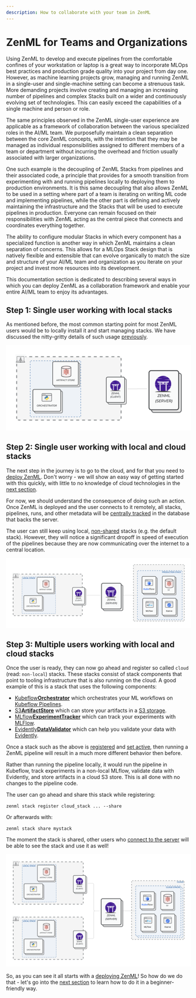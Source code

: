 ```yaml
---
description: How to collaborate with your team in ZenML
---
```


# ZenML for Teams and Organizations

Using ZenML to develop and execute pipelines from the comfortable confines of
your workstation or laptop is a great way to incorporate MLOps best practices
and production grade quality into your project from day one. However, as machine
learning projects grow, managing and running ZenML in a single-user and
single-machine setting can become a strenuous task. More demanding projects
involve creating and managing an increasing number of pipelines and complex
Stacks built on a wider and continuously evolving set of technologies. This can
easily exceed the capabilities of a single machine and person or role.

The same principles observed in the ZenML single-user experience are applicable
as a framework of collaboration between the various specialized roles in the
AI/ML team. We purposefully maintain a clean separation between the core ZenML
concepts, with the intention that they may be managed as individual
responsibilities assigned to different members of a team or department without
incurring the overhead and friction usually associated with larger
organizations.

One such example is the decoupling of ZenML Stacks from pipelines and their
associated code, a principle that provides for a smooth transition from
experimenting with and running pipelines locally to deploying them to production
environments. It is this same decoupling that also allows ZenML to be used
in a setting where part of a team is iterating on writing ML code and
implementing pipelines, while the other part is defining and actively
maintaining the infrastructure and the Stacks that will be used to execute
pipelines in production. Everyone can remain focused on their responsibilities
with ZenML acting as the central piece that connects and coordinates everything
together.

The ability to configure modular Stacks in which every component has a
specialized function is another way in which ZenML maintains a clean separation
of concerns. This allows for a MLOps Stack design that is natively flexible and
extensible that can evolve organically to match the size and structure
of your AI/ML team and organization as you iterate on your project and invest
more resources into its development.

This documentation section is dedicated to describing several ways in which you
can deploy ZenML as a collaboration framework and enable your entire AI/ML team
to enjoy its advantages.

## Step 1: Single user working with local stacks

As mentioned before, the most common starting point for most ZenML users would be
to locally install it and start managing stacks. We have discussed the
nitty-gritty details of such usage [previously](../stacks/managing-stacks.md).

![Working with local ZenML](../../assets/starter_guide/collaboration/01_local_stack.png)

## Step 2: Single user working with local and cloud stacks

The next step in the journey is to go to the cloud, and for that you need to [deploy ZenML](../../getting-started/deploying-zenml/deploying-zenml.md).
Don't worry - we will show an easy way of getting started with this quickly, with little to no knowledge of cloud technologies in the
[next section](zenml-deployment.md).

For now, we should understand the consequence of doing such an action. Once ZenML is deployed and the user connects to it remotely, all
stacks, pipelines, runs, and other metadata will be [centrally tracked](../../advanced-guide/pipelines/settings.md) in
the database that backs the server.

The user can still keep using local, [non-shared](../stacks/managing-stacks.md#sharing-stacks-over-a-zenml-server) stacks (e.g. the default stack). However, they will notice a significant dropoff in speed of execution
of the pipelines because they are now communicating over the internet to a central location.

![Single user working with local and cloud stacks](../../assets/starter_guide/collaboration/02_multiple_stacks.png)

## Step 3: Multiple users working with local and cloud stacks

Once the user is ready, they can now go ahead and register so called `cloud` (read: `non-local`) stacks. These stacks consist of
stack components that point to tooling infrastructure that is also running on the cloud. A good example of this is a stack that
uses the following components:

- [Kubeflow**Orchestrator**](../../component-gallery/orchestrators/kubeflow.md) which orchestrates your ML workflows on [Kubeflow Pipelines](https://www.kubeflow.org/docs/components/pipelines/v1/introduction/). 
- [S3**ArtifactStore**](../../component-gallery/artifact-stores/s3.md) which can store your artifacts in a [S3 storage](https://aws.amazon.com/s3/).
- [MLflow**ExperimentTracker**](../../component-gallery/experiment-trackers/mlflow.md) which can track your experiments with [MLFlow](https://mlflow.org/).
- [Evidently**DataValidator**](../../component-gallery/data-validators/evidently.md) which can help you validate your data with [Evidently](https://www.evidentlyai.com/).

Once a stack such as the above is [registered](../stacks/registering-stacks.md) and [set active](../stacks/managing-stacks.md#setting-the-local-active-stack), then running a ZenML pipeline will result in a much more different behavior then before.

Rather than running the pipeline locally, it would run the pipeline in Kubeflow, track experiments in a non-local MLflow, validate data with
Evidently, and store artifacts in a cloud S3 store. This is all done with no changes to the pipeline code.

The user can go ahead and share this stack while registering:

```shell
zenml stack register cloud_stack ... --share
```

Or afterwards with:

```shell
zenml stack share mystack
```

The moment the stack is shared, other users who [connect to the server](zenml-deployment.md) will be able to see the
stack and use it as well!

![Multiple users working with local and cloud stacks](../../assets/starter_guide/collaboration/03_multiple_users.png)

So, as you can see it all starts with a [deploying ZenML](../../getting-started/deploying-zenml/deploying-zenml.md)! So how
do we do that - let's go into the [next section](zenml-deployment.md) to learn how to do it in a beginner-friendly way.
